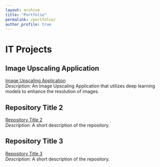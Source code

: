 ```yaml
---
layout: archive
title: "Portfolio"
permalink: /portfolio/
author_profile: true
---
```


<!-- ---
layout: archive
title: "Portfolio"
permalink: /portfolio/
author_profile: true
---

{% include base_path %}


{% for post in site.portfolio %}
  {% include archive-single.html %}
{% endfor %} -->



<!-- {% include base_path %} -->

# IT Projects

## Image Upscaling Application
[Image Upscaling Application](https://github.com/rafsunsheikh/image_upscaling)  
*Description:* An Image Upscaling Application that utilizes deep learning models to enhance the resolution of images.

## Repository Title 2
[Repository Title 2](https://github.com/YOUR_GITHUB_USERNAME/repo2)  
*Description:* A short description of the repository.

## Repository Title 3
[Repository Title 3](https://github.com/YOUR_GITHUB_USERNAME/repo3)  
*Description:* A short description of the repository.

<!-- Add more repositories as needed -->

